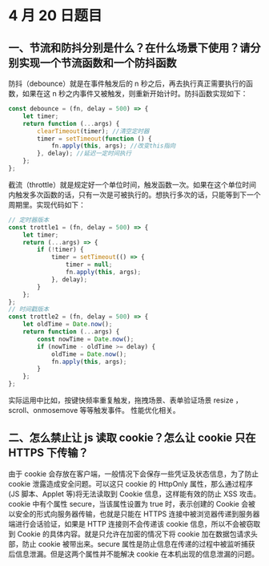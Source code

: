 # 4 月 20 日题目

## 一、节流和防抖分别是什么？在什么场景下使用？请分别实现一个节流函数和一个防抖函数

防抖（debounce）就是在事件触发后的 n 秒之后，再去执行真正需要执行的函数，如果在这 n 秒之内事件又被触发，则重新开始计时。防抖函数实现如下：

```js
const debounce = (fn, delay = 500) => {
	let timer;
	return function (...args) {
		clearTimeout(timer); //清空定时器
		timer = setTimeout(function () {
			fn.apply(this, args); //改变this指向
		}, delay); //延迟一定时间执行
	};
};
```

截流（throttle）就是规定好一个单位时间，触发函数一次。如果在这个单位时间内触发多次函数的话，只有一次是可被执行的。想执行多次的话，只能等到下一个周期里。实现代码如下：

```js
// 定时器版本
const trottle1 = (fn, delay = 500) => {
	let timer;
	return (...args) => {
		if (!timer) {
			timer = setTimeout(() => {
				timer = null;
				fn.apply(this, args);
			}, delay);
		}
	};
};
// 时间戳版本
const trottle2 = (fn, delay = 500) => {
	let oldTime = Date.now();
	return function (...args) {
		const nowTime = Date.now();
		if (nowTime - oldTime >= delay) {
			oldTime = Date.now();
			fn.apply(this, args);
		}
	};
};
```

实际运用中比如，按键快频率重复触发，拖拽场景、表单验证场景 resize ，scroll、onmosemove 等等触发事件。 性能优化相关。

## 二、怎么禁止让 js 读取 cookie？怎么让 cookie 只在 HTTPS 下传输？

由于 cookie 会存放在客户端，一般情况下会保存一些凭证及状态信息，为了防止 cookie 泄露造成安全问题。可以这只 cookie 的 HttpOnly 属性，那么通过程序(JS 脚本、Applet 等)将无法读取到 Cookie 信息，这样能有效的防止 XSS 攻击。cookie 中有个属性 secure，当该属性设置为 true 时，表示创建的 Cookie 会被以安全的形式向服务器传输，也就是只能在 HTTPS 连接中被浏览器传递到服务器端进行会话验证，如果是 HTTP 连接则不会传递该 cookie 信息，所以不会被窃取到 Cookie 的具体内容。就是只允许在加密的情况下将 cookie 加在数据包请求头部，防止 cookie 被带出来。secure 属性是防止信息在传递的过程中被监听捕获后信息泄漏。但是这两个属性并不能解决 cookie 在本机出现的信息泄漏的问题。
